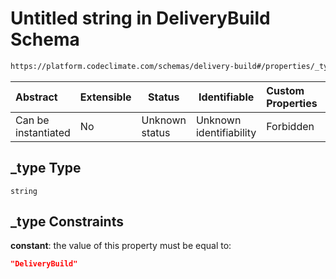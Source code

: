 # Untitled string in DeliveryBuild Schema

```txt
https://platform.codeclimate.com/schemas/delivery-build#/properties/_type
```




| Abstract            | Extensible | Status         | Identifiable            | Custom Properties | Additional Properties | Access Restrictions | Defined In                                                                                         |
| :------------------ | ---------- | -------------- | ----------------------- | :---------------- | --------------------- | ------------------- | -------------------------------------------------------------------------------------------------- |
| Can be instantiated | No         | Unknown status | Unknown identifiability | Forbidden         | Allowed               | none                | [DeliveryBuild.schema.json\*](../../spec/schemas/DeliveryBuild.schema.json "open original schema") |

## \_type Type

`string`

## \_type Constraints

**constant**: the value of this property must be equal to:

```json
"DeliveryBuild"
```
